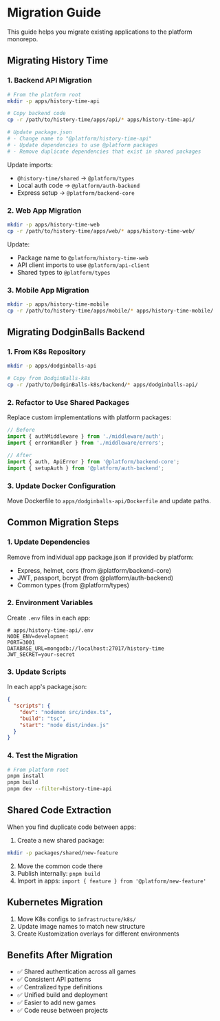 # Migration Guide

This guide helps you migrate existing applications to the platform monorepo.

## Migrating History Time

### 1. Backend API Migration

```bash
# From the platform root
mkdir -p apps/history-time-api

# Copy backend code
cp -r /path/to/history-time/apps/api/* apps/history-time-api/

# Update package.json
# - Change name to "@platform/history-time-api"
# - Update dependencies to use @platform packages
# - Remove duplicate dependencies that exist in shared packages
```

Update imports:
- `@history-time/shared` → `@platform/types`
- Local auth code → `@platform/auth-backend`
- Express setup → `@platform/backend-core`

### 2. Web App Migration

```bash
mkdir -p apps/history-time-web
cp -r /path/to/history-time/apps/web/* apps/history-time-web/
```

Update:
- Package name to `@platform/history-time-web`
- API client imports to use `@platform/api-client`
- Shared types to `@platform/types`

### 3. Mobile App Migration

```bash
mkdir -p apps/history-time-mobile
cp -r /path/to/history-time/apps/mobile/* apps/history-time-mobile/
```

## Migrating DodginBalls Backend

### 1. From K8s Repository

```bash
mkdir -p apps/dodginballs-api

# Copy from DodginBalls-k8s
cp -r /path/to/DodginBalls-k8s/backend/* apps/dodginballs-api/
```

### 2. Refactor to Use Shared Packages

Replace custom implementations with platform packages:

```typescript
// Before
import { authMiddleware } from './middleware/auth';
import { errorHandler } from './middleware/errors';

// After
import { auth, ApiError } from '@platform/backend-core';
import { setupAuth } from '@platform/auth-backend';
```

### 3. Update Docker Configuration

Move Dockerfile to `apps/dodginballs-api/Dockerfile` and update paths.

## Common Migration Steps

### 1. Update Dependencies

Remove from individual app package.json if provided by platform:
- Express, helmet, cors (from @platform/backend-core)
- JWT, passport, bcrypt (from @platform/auth-backend)
- Common types (from @platform/types)

### 2. Environment Variables

Create `.env` files in each app:
```env
# apps/history-time-api/.env
NODE_ENV=development
PORT=3001
DATABASE_URL=mongodb://localhost:27017/history-time
JWT_SECRET=your-secret
```

### 3. Update Scripts

In each app's package.json:
```json
{
  "scripts": {
    "dev": "nodemon src/index.ts",
    "build": "tsc",
    "start": "node dist/index.js"
  }
}
```

### 4. Test the Migration

```bash
# From platform root
pnpm install
pnpm build
pnpm dev --filter=history-time-api
```

## Shared Code Extraction

When you find duplicate code between apps:

1. Create a new shared package:
```bash
mkdir -p packages/shared/new-feature
```

2. Move the common code there
3. Publish internally: `pnpm build`
4. Import in apps: `import { feature } from '@platform/new-feature'`

## Kubernetes Migration

1. Move K8s configs to `infrastructure/k8s/`
2. Update image names to match new structure
3. Create Kustomization overlays for different environments

## Benefits After Migration

- ✅ Shared authentication across all games
- ✅ Consistent API patterns
- ✅ Centralized type definitions
- ✅ Unified build and deployment
- ✅ Easier to add new games
- ✅ Code reuse between projects